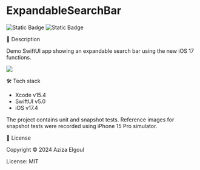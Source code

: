 # ExpandableSearchBar

![Static Badge](https://img.shields.io/badge/v5.0-maker?label=swift&color=orange) ![Static Badge](https://img.shields.io/badge/IOS-maker?label=platforms&color=blue)



📝 Description

Demo SwiftUI app showing an expandable search bar using the new iOS 17 functions.




![](https://github.com/aziza92/ExpandableNavigation/assets/64699474/878b4aad-7683-49c1-ac89-f3cdd91272e2.gif)

🛠 Tech stack

* Xcode v15.4
* SwiftUI v5.0
* iOS v17.4


The project contains unit and snapshot tests. Reference images for snapshot tests were recorded using iPhone 15 Pro simulator.


📄 License

Copyright © 2024 Aziza Elgoul

License: MIT
